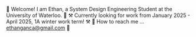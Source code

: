 🪿 Welcome! I am Ethan, a System Design Engineering Student at the University of Waterloo. 🪿
⚒️ Currently looking for work from January 2025 - April 2025, 1A winter work term!         ⚒️
🚀 How to reach me ... ethanganca@gmail.com                                                🚀

<!---
kobotabby/kobotabby is a ✨ special ✨ repository because its `README.md` (this file) appears on your GitHub profile.
You can click the Preview link to take a look at your changes.
--->

